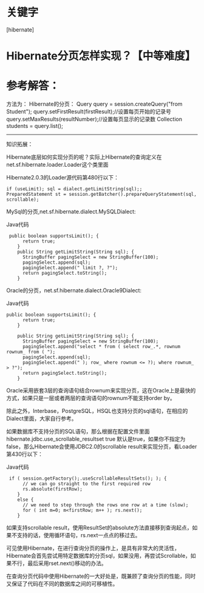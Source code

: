 # 关键字

\[hibernate\]

# Hibernate分页怎样实现？【中等难度】  

# 参考解答：

方法为： 
Hibernate的分页：
Query query = session.createQuery("from Student"); 
query.setFirstResult(firstResult);//设置每页开始的记录号 
query.setMaxResults(resultNumber);//设置每页显示的记录数 
Collection students = query.list(); 

<hr>
知识拓展：

Hibernate底层如何实现分页的呢？实际上Hibernate的查询定义在net.sf.hibernate.loader.Loader这个类里面

Hibernate2.0.3的Loader源代码第480行以下： 

```
if (useLimit); sql = dialect.getLimitString(sql);;        
PreparedStatement st = session.getBatcher().prepareQueryStatement(sql, scrollable);
```


MySql的分页,net.sf.hibernate.dialect.MySQLDialect:

Java代码  
   
```
 public boolean supportsLimit(); {  
      return true;  
    }  
    public String getLimitString(String sql); {  
      StringBuffer pagingSelect = new StringBuffer(100);  
      pagingSelect.append(sql);  
      pagingSelect.append(" limit ?, ?");  
      return pagingSelect.toString(); 
    }  

```
Oracle的分页，net.sf.hibernate.dialect.Oracle9Dialect:

Java代码  


```
public boolean supportsLimit(); {  
      return true;  
    }  
      
    public String getLimitString(String sql); {  
      StringBuffer pagingSelect = new StringBuffer(100); 
      pagingSelect.append("select * from ( select row_.*, rownum rownum_ from ( ");  
      pagingSelect.append(sql);  
      pagingSelect.append(" ); row_ where rownum <= ?); where rownum_ > ?");  
      return pagingSelect.toString();  
    }  

```
Oracle采用嵌套3层的查询语句结合rownum来实现分页，这在Oracle上是最快的方式，如果只是一层或者两层的查询语句的rownum不能支持order by。

除此之外，Interbase，PostgreSQL，HSQL也支持分页的sql语句，在相应的Dialect里面，大家自行参考。

如果数据库不支持分页的SQL语句，那么根据在配置文件里面
hibernate.jdbc.use_scrollable_resultset true
默认是true，如果你不指定为false，那么Hibernate会使用JDBC2.0的scrollable result来实现分页，看Loader第430行以下：


Java代码  

   

```
 if ( session.getFactory();.useScrollableResultSets(); ); {  
      // we can go straight to the first required row  
      rs.absolute(firstRow);  
    }  
    else {  
      // we need to step through the rows one row at a time (slow);  
      for ( int m=0; m<firstRow; m++ ); rs.next();  
    }  
```


如果支持scrollable result，使用ResultSet的absolute方法直接移到查询起点，如果不支持的话，使用循环语句，rs.next一点点的移过去。

可见使用Hibernate，在进行查询分页的操作上，是具有非常大的灵活性，Hibernate会首先尝试用特定数据库的分页sql，如果没用，再尝试Scrollable，如果不行，最后采用rset.next()移动的办法。

在查询分页代码中使用Hibernate的一大好处是，既兼顾了查询分页的性能，同时又保证了代码在不同的数据库之间的可移植性。






 


